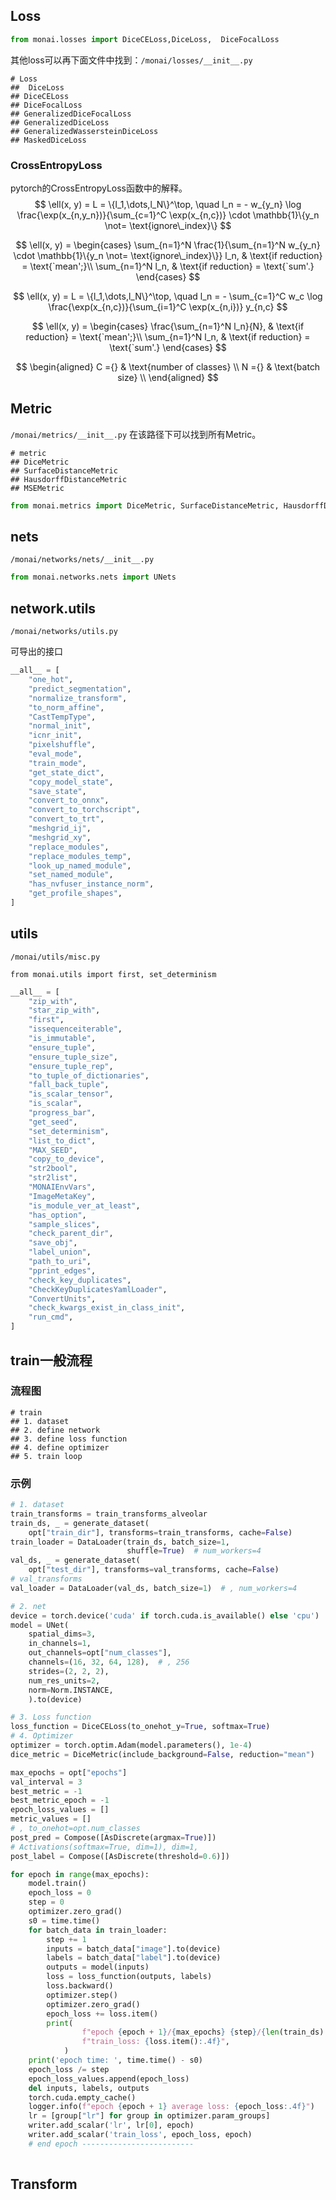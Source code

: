 ## Loss



```python
from monai.losses import DiceCELoss,DiceLoss,  DiceFocalLoss
```

其他loss可以再下面文件中找到：`/monai/losses/__init__.py`

```markmap
# Loss
##  DiceLoss
## DiceCELoss
## DiceFocalLoss
## GeneralizedDiceFocalLoss
## GeneralizedDiceLoss
## GeneralizedWassersteinDiceLoss
## MaskedDiceLoss
```



### CrossEntropyLoss



pytorch的CrossEntropyLoss函数中的解释。
$$
\ell(x, y) = L = \{l_1,\dots,l_N\}^\top, \quad
          l_n = - w_{y_n} \log \frac{\exp(x_{n,y_n})}{\sum_{c=1}^C \exp(x_{n,c})}
          \cdot \mathbb{1}\{y_n \not= \text{ignore\_index}\}
$$





$$
\ell(x, y) = \begin{cases}
              \sum_{n=1}^N \frac{1}{\sum_{n=1}^N w_{y_n} \cdot \mathbb{1}\{y_n \not= \text{ignore\_index}\}} l_n, &
               \text{if reduction} = \text{`mean';}\\
                \sum_{n=1}^N l_n,  &
                \text{if reduction} = \text{`sum'.}
            \end{cases}
$$



$$
\ell(x, y) = L = \{l_1,\dots,l_N\}^\top, \quad
          l_n = - \sum_{c=1}^C w_c \log \frac{\exp(x_{n,c})}{\sum_{i=1}^C \exp(x_{n,i})} y_{n,c}
$$





$$
\ell(x, y) = \begin{cases}
              \frac{\sum_{n=1}^N l_n}{N}, &
               \text{if reduction} = \text{`mean';}\\
                \sum_{n=1}^N l_n,  &
                \text{if reduction} = \text{`sum'.}
            \end{cases}
$$



$$
\begin{aligned}
                C ={} & \text{number of classes} \\
                N ={} & \text{batch size} \\
            \end{aligned}
$$




## Metric

`/monai/metrics/__init__.py` 在该路径下可以找到所有Metric。

```markmap
# metric
## DiceMetric
## SurfaceDistanceMetric
## HausdorffDistanceMetric
## MSEMetric

```





```python
from monai.metrics import DiceMetric, SurfaceDistanceMetric, HausdorffDistanceMetric
```

## nets

`/monai/networks/nets/__init__.py`

```python
from monai.networks.nets import UNets
```





## network.utils

`/monai/networks/utils.py`

可导出的接口

```python
__all__ = [
    "one_hot",
    "predict_segmentation",
    "normalize_transform",
    "to_norm_affine",
    "CastTempType",
    "normal_init",
    "icnr_init",
    "pixelshuffle",
    "eval_mode",
    "train_mode",
    "get_state_dict",
    "copy_model_state",
    "save_state",
    "convert_to_onnx",
    "convert_to_torchscript",
    "convert_to_trt",
    "meshgrid_ij",
    "meshgrid_xy",
    "replace_modules",
    "replace_modules_temp",
    "look_up_named_module",
    "set_named_module",
    "has_nvfuser_instance_norm",
    "get_profile_shapes",
]
```



## utils

`/monai/utils/misc.py`

```pyhon
from monai.utils import first, set_determinism
```

```python
__all__ = [
    "zip_with",
    "star_zip_with",
    "first",
    "issequenceiterable",
    "is_immutable",
    "ensure_tuple",
    "ensure_tuple_size",
    "ensure_tuple_rep",
    "to_tuple_of_dictionaries",
    "fall_back_tuple",
    "is_scalar_tensor",
    "is_scalar",
    "progress_bar",
    "get_seed",
    "set_determinism",
    "list_to_dict",
    "MAX_SEED",
    "copy_to_device",
    "str2bool",
    "str2list",
    "MONAIEnvVars",
    "ImageMetaKey",
    "is_module_ver_at_least",
    "has_option",
    "sample_slices",
    "check_parent_dir",
    "save_obj",
    "label_union",
    "path_to_uri",
    "pprint_edges",
    "check_key_duplicates",
    "CheckKeyDuplicatesYamlLoader",
    "ConvertUnits",
    "check_kwargs_exist_in_class_init",
    "run_cmd",
]
```





##  train一般流程

### 流程图

```markmap
# train
## 1. dataset
## 2. define network
## 3. define loss function
## 4. define optimizer
## 5. train loop
```





### 示例



```python
# 1. dataset
train_transforms = train_transforms_alveolar
train_ds, _ = generate_dataset(
    opt["train_dir"], transforms=train_transforms, cache=False)
train_loader = DataLoader(train_ds, batch_size=1,
                          shuffle=True)  # num_workers=4
val_ds, _ = generate_dataset(
    opt["test_dir"], transforms=val_transforms, cache=False)
# val_transforms
val_loader = DataLoader(val_ds, batch_size=1)  # , num_workers=4

# 2. net
device = torch.device('cuda' if torch.cuda.is_available() else 'cpu')
model = UNet(
    spatial_dims=3,
    in_channels=1,
    out_channels=opt["num_classes"],
    channels=(16, 32, 64, 128),  # , 256
    strides=(2, 2, 2),
    num_res_units=2,
    norm=Norm.INSTANCE,
    ).to(device)

# 3. Loss function
loss_function = DiceCELoss(to_onehot_y=True, softmax=True)
# 4. Optimizer
optimizer = torch.optim.Adam(model.parameters(), 1e-4)
dice_metric = DiceMetric(include_background=False, reduction="mean")

max_epochs = opt["epochs"]
val_interval = 3
best_metric = -1
best_metric_epoch = -1
epoch_loss_values = []
metric_values = []
# , to_onehot=opt.num_classes
post_pred = Compose([AsDiscrete(argmax=True)])
# Activations(softmax=True, dim=1), dim=1,
post_label = Compose([AsDiscrete(threshold=0.6)])

for epoch in range(max_epochs):
    model.train()
    epoch_loss = 0
    step = 0
    optimizer.zero_grad()
    s0 = time.time()
    for batch_data in train_loader:
        step += 1
        inputs = batch_data["image"].to(device)  
        labels = batch_data["label"].to(device) 
        outputs = model(inputs)
        loss = loss_function(outputs, labels)
        loss.backward()
        optimizer.step()
        optimizer.zero_grad()
        epoch_loss += loss.item()
        print(
                f"epoch {epoch + 1}/{max_epochs} {step}/{len(train_ds) // train_loader.batch_size}",
                f"train_loss: {loss.item():.4f}",
            )
    print('epoch time: ', time.time() - s0)
    epoch_loss /= step
    epoch_loss_values.append(epoch_loss)
    del inputs, labels, outputs
    torch.cuda.empty_cache()
    logger.info(f"epoch {epoch + 1} average loss: {epoch_loss:.4f}")
    lr = [group["lr"] for group in optimizer.param_groups]
    writer.add_scalar('lr', lr[0], epoch)
    writer.add_scalar('train_loss', epoch_loss, epoch)
    # end epoch -------------------------
        
```



## Transform

